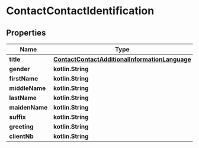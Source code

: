 
# ContactContactIdentification

## Properties
Name | Type | Description | Notes
------------ | ------------- | ------------- | -------------
**title** | [**ContactContactAdditionalInformationLanguage**](ContactContactAdditionalInformationLanguage.md) |  |  [optional]
**gender** | **kotlin.String** |  |  [optional]
**firstName** | **kotlin.String** |  |  [optional]
**middleName** | **kotlin.String** |  |  [optional]
**lastName** | **kotlin.String** |  |  [optional]
**maidenName** | **kotlin.String** |  |  [optional]
**suffix** | **kotlin.String** |  |  [optional]
**greeting** | **kotlin.String** |  |  [optional]
**clientNb** | **kotlin.String** |  |  [optional]



